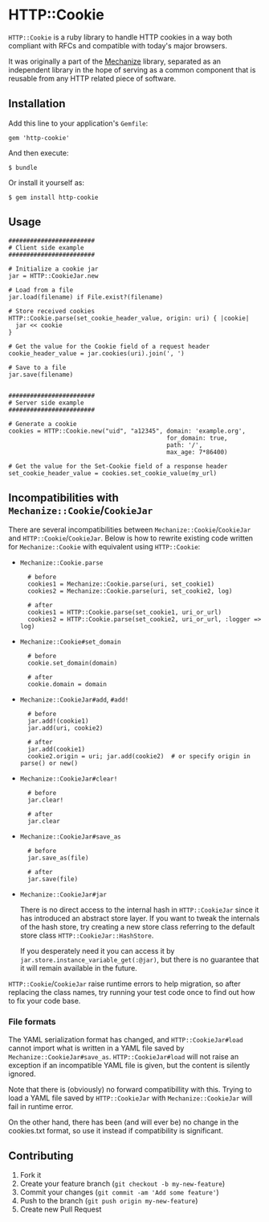 # HTTP::Cookie

`HTTP::Cookie` is a ruby library to handle HTTP cookies in a way both
compliant with RFCs and compatible with today's major browsers.

It was originally a part of the
[Mechanize](https://github.com/sparklemotion/mechanize) library,
separated as an independent library in the hope of serving as a common
component that is reusable from any HTTP related piece of software.

## Installation

Add this line to your application's `Gemfile`:

    gem 'http-cookie'

And then execute:

    $ bundle

Or install it yourself as:

    $ gem install http-cookie

## Usage

    ########################
    # Client side example
    ########################

    # Initialize a cookie jar
    jar = HTTP::CookieJar.new

    # Load from a file
    jar.load(filename) if File.exist?(filename)

    # Store received cookies
    HTTP::Cookie.parse(set_cookie_header_value, origin: uri) { |cookie|
      jar << cookie
    }

    # Get the value for the Cookie field of a request header
    cookie_header_value = jar.cookies(uri).join(', ')

    # Save to a file
    jar.save(filename)


    ########################
    # Server side example
    ########################

    # Generate a cookie
    cookies = HTTP::Cookie.new("uid", "a12345", domain: 'example.org',
                                                for_domain: true,
                                                path: '/',
                                                max_age: 7*86400)

    # Get the value for the Set-Cookie field of a response header
    set_cookie_header_value = cookies.set_cookie_value(my_url)


## Incompatibilities with `Mechanize::Cookie`/`CookieJar`

There are several incompatibilities between
`Mechanize::Cookie`/`CookieJar` and `HTTP::Cookie`/`CookieJar`.  Below
is how to rewrite existing code written for `Mechanize::Cookie` with
equivalent using `HTTP::Cookie`:

- `Mechanize::Cookie.parse`

        # before
        cookies1 = Mechanize::Cookie.parse(uri, set_cookie1)
        cookies2 = Mechanize::Cookie.parse(uri, set_cookie2, log)

        # after
        cookies1 = HTTP::Cookie.parse(set_cookie1, uri_or_url)
        cookies2 = HTTP::Cookie.parse(set_cookie2, uri_or_url, :logger => log)

- `Mechanize::Cookie#set_domain`

        # before
        cookie.set_domain(domain)

        # after
        cookie.domain = domain

- `Mechanize::CookieJar#add`, `#add!`

        # before
        jar.add!(cookie1)
        jar.add(uri, cookie2)

        # after
        jar.add(cookie1)
        cookie2.origin = uri; jar.add(cookie2)  # or specify origin in parse() or new()

- `Mechanize::CookieJar#clear!`

        # before
        jar.clear!

        # after
        jar.clear

- `Mechanize::CookieJar#save_as`

        # before
        jar.save_as(file)

        # after
        jar.save(file)

- `Mechanize::CookieJar#jar`

    There is no direct access to the internal hash in
    `HTTP::CookieJar` since it has introduced an abstract store layer.
    If you want to tweak the internals of the hash store, try creating
    a new store class referring to the default store class
    `HTTP::CookieJar::HashStore`.

    If you desperately need it you can access it by
    `jar.store.instance_variable_get(:@jar)`, but there is no
    guarantee that it will remain available in the future.


`HTTP::Cookie`/`CookieJar` raise runtime errors to help migration, so
after replacing the class names, try running your test code once to
find out how to fix your code base.

### File formats

The YAML serialization format has changed, and `HTTP::CookieJar#load`
cannot import what is written in a YAML file saved by
`Mechanize::CookieJar#save_as`.  `HTTP::CookieJar#load` will not raise
an exception if an incompatible YAML file is given, but the content is
silently ignored.

Note that there is (obviously) no forward compatibillity with this.
Trying to load a YAML file saved by `HTTP::CookieJar` with
`Mechanize::CookieJar` will fail in runtime error.

On the other hand, there has been (and will ever be) no change in the
cookies.txt format, so use it instead if compatibility is significant.

## Contributing

1. Fork it
2. Create your feature branch (`git checkout -b my-new-feature`)
3. Commit your changes (`git commit -am 'Add some feature'`)
4. Push to the branch (`git push origin my-new-feature`)
5. Create new Pull Request
